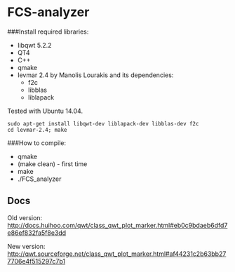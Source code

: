 FCS-analyzer
============

###Install required libraries:

- libqwt 5.2.2
- QT4
- C++
- qmake
- levmar 2.4 by Manolis Lourakis and its dependencies:
	- f2c
	- libblas
	- liblapack

Tested with Ubuntu 14.04.
```
sudo apt-get install libqwt-dev liblapack-dev libblas-dev f2c
cd levmar-2.4; make
```

###How to compile:

- qmake
- (make clean) - first time
- make
- ./FCS_analyzer

## Docs
Old version: http://docs.huihoo.com/qwt/class_qwt_plot_marker.html#eb0c9bdaeb6dfd7e86ef832fa5f8e3dd

New version:
http://qwt.sourceforge.net/class_qwt_plot_marker.html#af44231c2b63bb277706e4f515297c7b1
